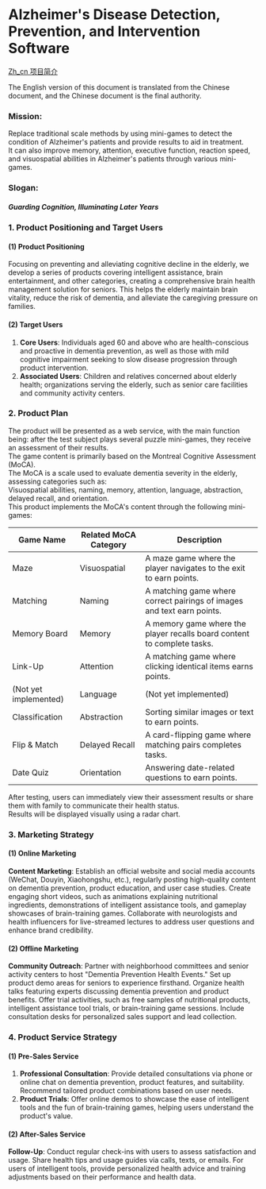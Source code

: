 # Alzheimer's Disease Detection, Prevention, and Intervention Software

[Zh_cn 项目简介](项目简介.md) 

The English version of this document is translated from the Chinese document, and the Chinese document is the final authority.

### Mission:
Replace traditional scale methods by using mini-games to detect the condition of Alzheimer's patients and provide results to aid in treatment.  
It can also improve memory, attention, executive function, reaction speed, and visuospatial abilities in Alzheimer's patients through various mini-games.  

### Slogan:
##### Guarding Cognition, Illuminating Later Years  

### 1. Product Positioning and Target Users  
#### (1) Product Positioning  
Focusing on preventing and alleviating cognitive decline in the elderly, we develop a series of products covering intelligent assistance, brain entertainment, and other categories, creating a comprehensive brain health management solution for seniors. This helps the elderly maintain brain vitality, reduce the risk of dementia, and alleviate the caregiving pressure on families.  

#### (2) Target Users  
1. **Core Users**: Individuals aged 60 and above who are health-conscious and proactive in dementia prevention, as well as those with mild cognitive impairment seeking to slow disease progression through product intervention.  
2. **Associated Users**: Children and relatives concerned about elderly health; organizations serving the elderly, such as senior care facilities and community activity centers.  

### 2. Product Plan  
The product will be presented as a web service, with the main function being: after the test subject plays several puzzle mini-games, they receive an assessment of their results.  
The game content is primarily based on the Montreal Cognitive Assessment (MoCA).  
The MoCA is a scale used to evaluate dementia severity in the elderly, assessing categories such as:  
Visuospatial abilities, naming, memory, attention, language, abstraction, delayed recall, and orientation.  
This product implements the MoCA's content through the following mini-games:  

| Game Name       | Related MoCA Category | Description                                                                 |
|----------------|----------------------|-----------------------------------------------------------------------------|
| Maze           | Visuospatial         | A maze game where the player navigates to the exit to earn points.          |
| Matching       | Naming               | A matching game where correct pairings of images and text earn points.      |
| Memory Board   | Memory               | A memory game where the player recalls board content to complete tasks.     |
| Link-Up        | Attention            | A matching game where clicking identical items earns points.                |
| (Not yet implemented) | Language         | (Not yet implemented)                                                       |
| Classification | Abstraction          | Sorting similar images or text to earn points.                              |
| Flip & Match   | Delayed Recall       | A card-flipping game where matching pairs completes tasks.                  |
| Date Quiz      | Orientation          | Answering date-related questions to earn points.                            |

After testing, users can immediately view their assessment results or share them with family to communicate their health status.  
Results will be displayed visually using a radar chart.  

### 3. Marketing Strategy  
#### (1) Online Marketing  
**Content Marketing**: Establish an official website and social media accounts (WeChat, Douyin, Xiaohongshu, etc.), regularly posting high-quality content on dementia prevention, product education, and user case studies. Create engaging short videos, such as animations explaining nutritional ingredients, demonstrations of intelligent assistance tools, and gameplay showcases of brain-training games. Collaborate with neurologists and health influencers for live-streamed lectures to address user questions and enhance brand credibility.  

#### (2) Offline Marketing  
**Community Outreach**: Partner with neighborhood committees and senior activity centers to host "Dementia Prevention Health Events." Set up product demo areas for seniors to experience firsthand. Organize health talks featuring experts discussing dementia prevention and product benefits. Offer trial activities, such as free samples of nutritional products, intelligent assistance tool trials, or brain-training game sessions. Include consultation desks for personalized sales support and lead collection.  

### 4. Product Service Strategy  
#### (1) Pre-Sales Service  
1. **Professional Consultation**: Provide detailed consultations via phone or online chat on dementia prevention, product features, and suitability. Recommend tailored product combinations based on user needs.  
2. **Product Trials**: Offer online demos to showcase the ease of intelligent tools and the fun of brain-training games, helping users understand the product's value.  

#### (2) After-Sales Service  
**Follow-Up**: Conduct regular check-ins with users to assess satisfaction and usage. Share health tips and usage guides via calls, texts, or emails. For users of intelligent tools, provide personalized health advice and training adjustments based on their performance and health data.  